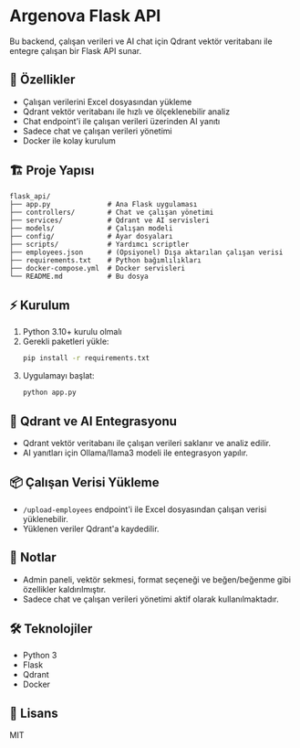 # Argenova Flask API

Bu backend, çalışan verileri ve AI chat için Qdrant vektör veritabanı ile entegre çalışan bir Flask API sunar.

## 🚀 Özellikler

-   Çalışan verilerini Excel dosyasından yükleme
-   Qdrant vektör veritabanı ile hızlı ve ölçeklenebilir analiz
-   Chat endpoint'i ile çalışan verileri üzerinden AI yanıtı
-   Sadece chat ve çalışan verileri yönetimi
-   Docker ile kolay kurulum

## 🏗️ Proje Yapısı

```
flask_api/
├── app.py              # Ana Flask uygulaması
├── controllers/        # Chat ve çalışan yönetimi
├── services/           # Qdrant ve AI servisleri
├── models/             # Çalışan modeli
├── config/             # Ayar dosyaları
├── scripts/            # Yardımcı scriptler
├── employees.json      # (Opsiyonel) Dışa aktarılan çalışan verisi
├── requirements.txt    # Python bağımlılıkları
├── docker-compose.yml  # Docker servisleri
└── README.md           # Bu dosya
```

## ⚡️ Kurulum

1. Python 3.10+ kurulu olmalı
2. Gerekli paketleri yükle:
    ```bash
    pip install -r requirements.txt
    ```
3. Uygulamayı başlat:
    ```bash
    python app.py
    ```

## 🔗 Qdrant ve AI Entegrasyonu

-   Qdrant vektör veritabanı ile çalışan verileri saklanır ve analiz edilir.
-   AI yanıtları için Ollama/llama3 modeli ile entegrasyon yapılır.

## 📦 Çalışan Verisi Yükleme

-   `/upload-employees` endpoint'i ile Excel dosyasından çalışan verisi yüklenebilir.
-   Yüklenen veriler Qdrant'a kaydedilir.

## 📝 Notlar

-   Admin paneli, vektör sekmesi, format seçeneği ve beğen/beğenme gibi özellikler kaldırılmıştır.
-   Sadece chat ve çalışan verileri yönetimi aktif olarak kullanılmaktadır.

## 🛠️ Teknolojiler

-   Python 3
-   Flask
-   Qdrant
-   Docker

## 📄 Lisans

MIT
